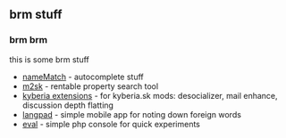 ## brm stuff

### brm brm
this is some brm stuff

- [nameMatch](https://github.com/idpsycho/brmstuff/tree/master/nameMatch) - autocomplete stuff
- [m2sk](https://github.com/idpsycho/brmstuff/tree/master/m2sk) - rentable property search tool
- [kyberia extensions](https://github.com/idpsycho/brmstuff/tree/master/kyberia_extensions) - for kyberia.sk mods: desocializer, mail enhance, discussion depth flatting
- [langpad](https://github.com/idpsycho/brmstuff/tree/master/langpad) - simple mobile app for noting down foreign words
- [eval](https://github.com/idpsycho/brmstuff/tree/master/eval) - simple php console for quick experiments
